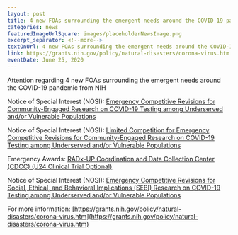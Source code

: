 ```yaml
--- 
layout: post
title: 4 new FOAs surrounding the emergent needs around the COVID-19 pandemic from NIH
categories: news
featuredImageUrlSquare: images/placeholderNewsImage.png
excerpt_separator: <!--more-->
textOnUrl: 4 new FOAs surrounding the emergent needs around the COVID-19 pandemic from NIH
link: https://grants.nih.gov/policy/natural-disasters/corona-virus.htm
eventDate: June 25, 2020
--- 
```


Attention regarding 4 new FOAs surrounding the emergent needs around the COVID-19 pandemic from NIH <!--more-->
 
Notice of Special Interest (NOSI): [Emergency Competitive Revisions for Community-Engaged Research on COVID-19 Testing among Underserved and/or Vulnerable Populations](https://grants.nih.gov/grants/guide/notice-files/NOT-OD-20-120.html)
 
Notice of Special Interest (NOSI): [Limited Competition for Emergency Competitive Revisions for Community-Engaged Research on COVID-19 Testing among Underserved and/or Vulnerable Populations](https://grants.nih.gov/grants/guide/notice-files/NOT-OD-20-121.html)
 
Emergency Awards: [RADx-UP Coordination and Data Collection Center (CDCC) (U24 Clinical Trial Optional)](https://grants.nih.gov/grants/guide/rfa-files/RFA-OD-20-013.html)
 
Notice of Special Interest (NOSI): [Emergency Competitive Revisions for Social, Ethical, and Behavioral Implications (SEBI) Research on COVID-19 Testing among Underserved and/or Vulnerable Populations](https://grants.nih.gov/grants/guide/notice-files/NOT-OD-20-119.html)

For more information: [https://grants.nih.gov/policy/natural-disasters/corona-virus.htm](https://grants.nih.gov/policy/natural-disasters/corona-virus.htm)

